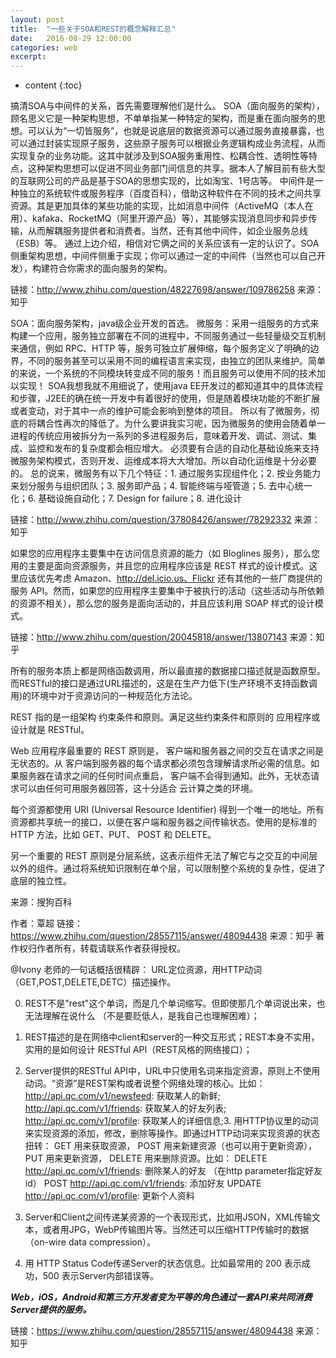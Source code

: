 ```yaml
---
layout: post
title:  "一些关于SOA和REST的概念解释汇总"
date:   2016-08-29 12:00:00
categories: web
excerpt:
---
```


* content
{:toc}

搞清SOA与中间件的关系，首先需要理解他们是什么。
SOA（面向服务的架构），顾名思义它是一种架构思想，不单单指某一种特定的架构，而是重在面向服务的思想。可以认为“一切皆服务”，也就是说底层的数据资源可以通过服务直接暴露，也可以通过封装实现原子服务，这些原子服务可以根据业务逻辑构成业务流程，从而实现复杂的业务功能。这其中就涉及到SOA服务重用性、松耦合性、透明性等特点，这种架构思想可以促进不同业务部门间信息的共享。据本人了解目前有些大型的互联网公司的产品是基于SOA的思想实现的，比如淘宝、1号店等。
中间件是一种独立的系统软件或服务程序（百度百科），借助这种软件在不同的技术之间共享资源。其是更加具体的某些功能的实现，比如消息中间件（ActiveMQ（本人在用）、kafaka、RocketMQ（阿里开源产品）等），其能够实现消息同步和异步传输，从而解耦服务提供者和消费者。当然，还有其他中间件，如企业服务总线（ESB）等。
通过上边介绍，相信对它俩之间的关系应该有一定的认识了。SOA侧重架构思想，中间件侧重于实现；你可以通过一定的中间件（当然也可以自己开发），构建符合你需求的面向服务的架构。

链接：http://www.zhihu.com/question/48227698/answer/109786258
来源：知乎

SOA：面向服务架构，java级企业开发的首选。
微服务：采用一组服务的方式来构建一个应用，服务独立部署在不同的进程中，不同服务通过一些轻量级交互机制来通信，例如 RPC、HTTP 等，服务可独立扩展伸缩，每个服务定义了明确的边界，不同的服务甚至可以采用不同的编程语言来实现，由独立的团队来维护。简单的来说，一个系统的不同模块转变成不同的服务！而且服务可以使用不同的技术加以实现！
SOA我想我就不用细说了，使用java EE开发过的都知道其中的具体流程和步骤，J2EE的确在统一开发中有着很好的使用，但是随着模块功能的不断扩展或者变动，对于其中一点的维护可能会影响到整体的项目。
所以有了微服务，彻底的将耦合性再次的降低了。为什么要讲我实习呢，因为微服务的使用会随着单一进程的传统应用被拆分为一系列的多进程服务后，意味着开发、调试、测试、集成、监控和发布的复杂度都会相应增大。 必须要有合适的自动化基础设施来支持微服务架构模式，否则开发、运维成本将大大增加。所以自动化运维是十分必要的。
总的说来，微服务有以下几个特征：1. 通过服务实现组件化；2. 按业务能力来划分服务与组织团队；3. 服务即产品；4. 智能终端与哑管道；5. 去中心统一化；6. 基础设施自动化；7. Design for failure；8. 进化设计

链接：http://www.zhihu.com/question/37808426/answer/78292332
来源：知乎

如果您的应用程序主要集中在访问信息资源的能力（如 Bloglines 服务），那么您用的主要是面向资源服务，并且您的应用程序应该是 REST 样式的设计模式。这里应该优先考虑 Amazon、http://del.icio.us、Flickr 还有其他的一些厂商提供的服务 API。然而，如果您的应用程序主要集中于被执行的活动（这些活动与所依赖的资源不相关），那么您的服务是面向活动的，并且应该利用 SOAP 样式的设计模式。

链接：http://www.zhihu.com/question/20045818/answer/13807143
来源：知乎

所有的服务本质上都是网络函数调用，所以最直接的数据接口描述就是函数原型。
而RESTful的接口是通过URL描述的，这是在生产力低下(生产环境不支持函数调用)的环境中对于资源访问的一种规范化方法论。

REST 指的是一组架构 约束条件和原则。满足这些约束条件和原则的 应用程序或设计就是 RESTful。

Web 应用程序最重要的 REST 原则是， 客户端和服务器之间的交互在请求之间是无状态的。从 客户端到服务器的每个请求都必须包含理解请求所必需的信息。如果服务器在请求之间的任何时间点重启， 客户端不会得到通知。此外，无状态请求可以由任何可用服务器回答，这十分适合 云计算之类的环境。

每个资源都使用 URI (Universal Resource Identifier) 得到一个唯一的地址。所有资源都共享统一的接口，以便在客户端和服务器之间传输状态。使用的是标准的 HTTP 方法，比如 GET、PUT、 POST 和 DELETE。

另一个重要的 REST 原则是分层系统，这表示组件无法了解它与之交互的中间层以外的组件。通过将系统知识限制在单个层，可以限制整个系统的复杂性，促进了底层的独立性。

来源：搜狗百科

作者：覃超
链接：https://www.zhihu.com/question/28557115/answer/48094438
来源：知乎
著作权归作者所有，转载请联系作者获得授权。

@Ivony 老师的一句话概括很精辟：
URL定位资源，用HTTP动词（GET,POST,DELETE,DETC）描述操作。

0. REST不是"rest"这个单词，而是几个单词缩写。但即使那几个单词说出来，也无法理解在说什么 （不是要贬低人，是我自己也理解困难）；
1. REST描述的是在网络中client和server的一种交互形式；REST本身不实用，实用的是如何设计 RESTful API（REST风格的网络接口）；
2. Server提供的RESTful API中，URL中只使用名词来指定资源，原则上不使用动词。“资源”是REST架构或者说整个网络处理的核心。比如：
http://api.qc.com/v1/newsfeed: 获取某人的新鲜;
http://api.qc.com/v1/friends: 获取某人的好友列表;
http://api.qc.com/v1/profile: 获取某人的详细信息;3. 用HTTP协议里的动词来实现资源的添加，修改，删除等操作。即通过HTTP动词来实现资源的状态扭转：
GET 用来获取资源，
POST 用来新建资源（也可以用于更新资源），
PUT 用来更新资源，
DELETE 用来删除资源。比如：
DELETE http://api.qc.com/v1/friends: 删除某人的好友 （在http parameter指定好友id）
POST http://api.qc.com/v1/friends: 添加好友
UPDATE http://api.qc.com/v1/profile: 更新个人资料

4. Server和Client之间传递某资源的一个表现形式，比如用JSON，XML传输文本，或者用JPG，WebP传输图片等。当然还可以压缩HTTP传输时的数据（on-wire data compression）。
5. 用 HTTP Status Code传递Server的状态信息。比如最常用的 200 表示成功，500 表示Server内部错误等。

***Web，iOS，Android和第三方开发者变为平等的角色通过一套API来共同消费Server提供的服务。***

链接：https://www.zhihu.com/question/28557115/answer/48094438
来源：知乎
